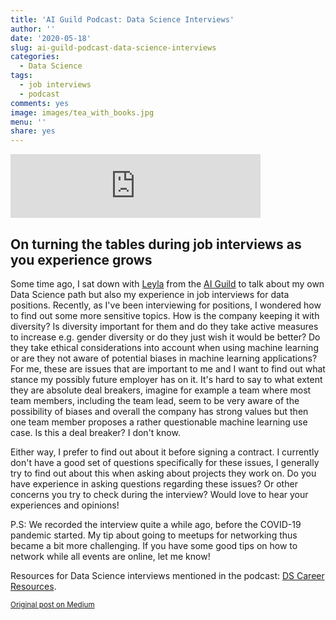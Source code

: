 ```yaml
---
title: 'AI Guild Podcast: Data Science Interviews'
author: ''
date: '2020-05-18'
slug: ai-guild-podcast-data-science-interviews
categories: 
  - Data Science
tags: 
  - job interviews
  - podcast
comments: yes
image: images/tea_with_books.jpg
menu: ''
share: yes
---
```


<iframe src="https://anchor.fm/ai-guild/embed/episodes/AI-Guild-Podcast-7-On-turning-the-tables-during-job-interviews-as-your-experience-grows-with-freelance-Data-Scientist-Corrie-Bartelheimer-ee5v8d/a-a27gjvq" height="102px" width="400px" frameborder="0" scrolling="no"></iframe>

## On turning the tables during job interviews as you experience grows

Some time ago, I sat down with [Leyla](https://www.linkedin.com/in/leyla-allahyarova/) from the [AI Guild](https://www.theguild.ai/) to talk about my own Data Science path but also my experience in job interviews for data positions. Recently, as I've been interviewing for positions, I wondered how to find out some more sensitive topics. How is the company keeping it with diversity? Is diversity important for them and do they take active measures to increase e.g. gender diversity or do they just wish it would be better? Do they take ethical considerations into account when using machine learning or are they not aware of potential biases in machine learning applications?
For me, these are issues that are important to me and I want to find out what stance my possibly future employer has on it. It's hard to say to what extent they are absolute deal breakers, imagine for example a team where most team members, including the team lead, seem to be very aware of the possibility of biases and overall the company has strong values but then one team member proposes a rather questionable machine learning use case. Is this a deal breaker? I don't know.

Either way, I prefer to find out about it before signing a contract. I currently don't have a good set of questions specifically for these issues, I generally try to find out about this when asking about projects they work on. Do you have experience in asking questions regarding these issues? Or other concerns you try to check during the interview? Would love to hear your experiences and opinions!

P.S: We recorded the interview quite a while ago, before the COVID-19 pandemic started. My tip about going to meetups for networking thus became a bit more challenging. If you have some good tips on how to network while all events are online, let me know!

Resources for Data Science interviews mentioned in the podcast: [DS Career Resources](https://github.com/conordewey3/DS-Career-Resources).

<small>[Original post on Medium](https://medium.com/ai-guild/ai-guild-podcast-7-on-turning-the-tables-during-jobs-interviews-as-your-experience-grows-with-5a8b1f414152)<small>
